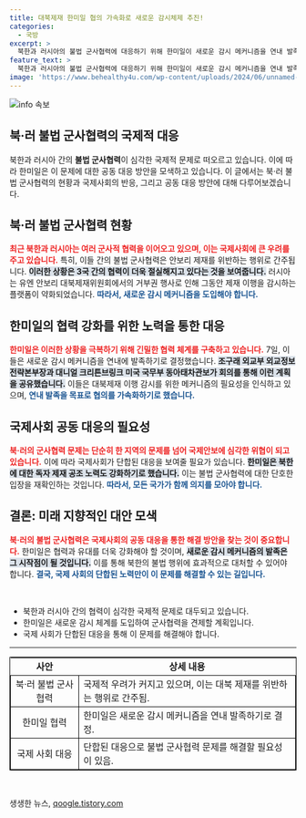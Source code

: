 ```yaml
---
title: 대북제재 한미일 협의 가속화로 새로운 감시체제 추진!
categories:
  - 국방
excerpt: >
  북한과 러시아의 불법 군사협력에 대응하기 위해 한미일이 새로운 감시 메커니즘을 연내 발족하겠다고 발표했습니다. 이들은 국제사회의 단합된 대응을 주도하고, 독자 제재 노력을 강화하기로 했습니다.
feature_text: >
  북한과 러시아의 불법 군사협력에 대응하기 위해 한미일이 새로운 감시 메커니즘을 연내 발족하겠다고 발표했습니다. 이들은 국제사회의 단합된 대응을 주도하고, 독자 제재 노력을 강화하기로 했습니다.
image: 'https://www.behealthy4u.com/wp-content/uploads/2024/06/unnamed-file.png'
---
```


<p><img src="https://www.behealthy4u.com/wp-content/uploads/2024/06/unnamed-file.png" alt="info 속보" /></p>

<h2 data-ke-size="size26">북·러 불법 군사협력의 국제적 대응</h2>

<p data-ke-size="size16">북한과 러시아 간의 <b>불법 군사협력</b>이 심각한 국제적 문제로 떠오르고 있습니다. 이에 따라 한미일은 이 문제에 대한 공동 대응 방안을 모색하고 있습니다. 이 글에서는 북·러 불법 군사협력의 현황과 국제사회의 반응, 그리고 공동 대응 방안에 대해 다루어보겠습니다.</p>

<h2 data-ke-size="size26">북·러 불법 군사협력 현황</h2>

<p data-ke-size="size16"><b><span style="color: #ee2323;">최근 북한과 러시아는 여러 군사적 협력을 이어오고 있으며, 이는 국제사회에 큰 우려를 주고 있습니다.</span></b> 특히, 이들 간의 불법 군사협력은 안보리 제재를 위반하는 행위로 간주됩니다. <b><span style="background-color: #21538527;">이러한 상황은 3국 간의 협력이 더욱 절실해지고 있다는 것을 보여줍니다.</span></b> 러시아는 유엔 안보리 대북제재위원회에서의 거부권 행사로 인해 그동안 제재 이행을 감시하는 플랫폼이 약화되었습니다. <b><span style="color: #1a5490;">따라서, 새로운 감시 메커니즘을 도입해야 합니다.</span></b></p>

<h2 data-ke-size="size26">한미일의 협력 강화를 위한 노력을 통한 대응</h2>

<p data-ke-size="size16"><b><span style="color: #ee2323;">한미일은 이러한 상황을 극복하기 위해 긴밀한 협력 체계를 구축하고 있습니다.</span></b> 7일, 이들은 새로운 감시 메커니즘을 연내에 발족하기로 결정했습니다. <b><span style="background-color: #21538527;">조구래 외교부 외교정보전략본부장과 대니얼 크리튼브링크 미국 국무부 동아태차관보가 회의를 통해 이런 계획을 공유했습니다.</span></b> 이들은 대북제재 이행 감시를 위한 메커니즘의 필요성을 인식하고 있으며, <b><span style="color: #1a5490;">연내 발족을 목표로 협의를 가속화하기로 했습니다.</span></b></p>

<h2 data-ke-size="size26">국제사회 공동 대응의 필요성</h2>

<p data-ke-size="size16"><b><span style="color: #ee2323;">북·러의 군사협력 문제는 단순히 한 지역의 문제를 넘어 국제안보에 심각한 위협이 되고 있습니다.</span></b> 이에 따라 국제사회가 단합된 대응을 보여줄 필요가 있습니다. <b><span style="background-color: #21538527;">한미일은 북한에 대한 독자 제재 공조 노력도 강화하기로 했습니다.</span></b> 이는 불법 군사협력에 대한 단호한 입장을 재확인하는 것입니다. <b><span style="color: #1a5490;">따라서, 모든 국가가 함께 의지를 모아야 합니다.</span></b></p>

<h2 data-ke-size="size26">결론: 미래 지향적인 대안 모색</h2>

<p data-ke-size="size16"><b><span style="color: #ee2323;">북·러의 불법 군사협력은 국제사회의 공동 대응을 통한 해결 방안을 찾는 것이 중요합니다.</span></b> 한미일은 협력과 유대를 더욱 강화해야 할 것이며, <b><span style="background-color: #21538527;">새로운 감시 메커니즘의 발족은 그 시작점이 될 것입니다.</span></b> 이를 통해 북한의 불법 행위에 효과적으로 대처할 수 있어야 합니다. <b><span style="color: #1a5490;">결국, 국제 사회의 단합된 노력만이 이 문제를 해결할 수 있는 길입니다.</span></b></p>

<p data-ke-size="size16">&nbsp;</p>

<ul>
    <li>북한과 러시아 간의 협력이 심각한 국제적 문제로 대두되고 있습니다.</li>
    <li>한미일은 새로운 감시 체계를 도입하여 군사협력을 견제할 계획입니다.</li>
    <li>국제 사회가 단합된 대응을 통해 이 문제를 해결해야 합니다.</li>
</ul>

<hr>

<table style="width: 100%; border: 1px solid black; border-collapse: collapse;">
    <tr>
        <td style="text-align: center; height: 17px;"><b>사안</b></td>
        <td style="text-align: center; height: 17px;"><b>상세 내용</b></td>
    </tr>
    <tr>
        <td style="border: 1px solid black; text-align: center;">북·러 불법 군사협력</td>
        <td style="border: 1px solid black;">국제적 우려가 커지고 있으며, 이는 대북 제재를 위반하는 행위로 간주됨.</td>
    </tr>
    <tr>
        <td style="border: 1px solid black; text-align: center;">한미일 협력</td>
        <td style="border: 1px solid black;">한미일은 새로운 감시 메커니즘을 연내 발족하기로 결정.</td>
    </tr>
    <tr>
        <td style="border: 1px solid black; text-align: center;">국제 사회 대응</td>
        <td style="border: 1px solid black;">단합된 대응으로 불법 군사협력 문제를 해결할 필요성이 있음.</td>
    </tr>
</table>

<p data-ke-size="size16">&nbsp;</p>
생생한 뉴스, <a href="https://qoogle.tistory.com" rel="dofollow">qoogle.tistory.com</a>


